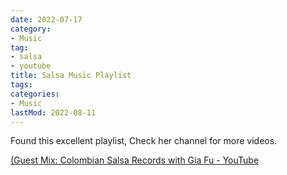 ```yaml
---
date: 2022-07-17
category:
- Music
tag:
- salsa
- youtube
title: Salsa Music Playlist
tags:
categories:
- Music
lastMod: 2022-08-11
---
```

Found this excellent playlist, Check her channel for more videos.

[(Guest Mix: Colombian Salsa Records with Gia Fu - YouTube](https://www.youtube.com/watch?v=E_b-Q0xiTmo&t=929s)
